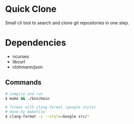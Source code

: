 # Quick Clone

Small cli tool to search and clone git repositories in one step.

# Dependencies

- ncurses
- libcurl
- nlohmann/json

## Commands
```bash
# compile and run
$ make && ./bin/main

# format with clang-format (google style)
# done by makefile
$ clang-format -i --style=Google src/*
```
